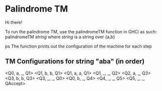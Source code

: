 # Palindrome TM
Hi there!

To run the palindrome TM, use the palindromeTM function in GHCi as such:
palindromeTM *string*
where *string* is a string over {a,b}

ps The function prints out the configuration of the machine for each step

## TM Configurations for string "aba" (in order)
<Q0, a, _, Q1>
<Q1, b, b, Q1>
<Q1, a, a, Q1>
<Q1, _, _, Q2>
<Q2, a, _, Q3>
<Q3, b, b, Q3>
<Q3, _, _, Q0>
<Q0, b, _, Q4>
<Q4, _, _, Q5>
<Q5, _, _, QAccept>
